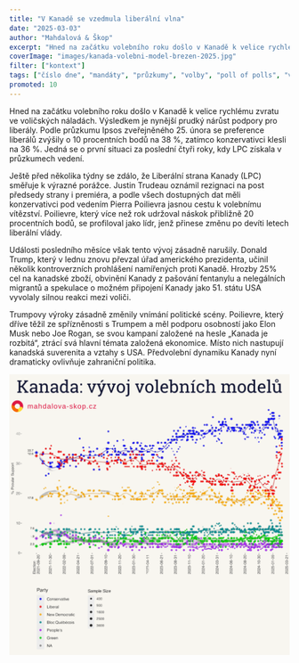 ```yaml
---
title: "V Kanadě se vzedmula liberální vlna"
date: "2025-03-03"
author: "Mahdalová & Škop"
excerpt: "Hned na začátku volebního roku došlo v Kanadě k velice rychlému zvratu ve voličských náladách."
coverImage: "images/kanada-volebni-model-brezen-2025.jpg"
filter: ["kontext"]
tags: ["číslo dne", "mandáty", "průzkumy", "volby", "poll of polls", "volební model", "Parlament", "Kanada", "liberálové", "politika"]
promoted: 10
---
```


Hned na začátku volebního roku došlo v Kanadě k velice rychlému zvratu ve voličských náladách. Výsledkem je nynější prudký nárůst podpory pro liberály. Podle průzkumu Ipsos zveřejněného 25. února se preference liberálů zvýšily o 10 procentních bodů na 38 %, zatímco konzervativci klesli na 36 %. Jedná se o první situaci za poslední čtyři roky, kdy LPC získala v průzkumech vedení.

Ještě před několika týdny se zdálo, že Liberální strana Kanady (LPC) směřuje k výrazné porážce. Justin Trudeau oznámil rezignaci na post předsedy strany i premiéra, a podle všech dostupných dat měli konzervativci pod vedením Pierra Poilievra jasnou cestu k volebnímu vítězství. Poilievre, který více než rok udržoval náskok přibližně 20 procentních bodů, se profiloval jako lídr, jenž přinese změnu po devíti letech liberální vlády.

Události posledního měsíce však tento vývoj zásadně narušily. Donald Trump, který v lednu znovu převzal úřad amerického prezidenta, učinil několik kontroverzních prohlášení namířených proti Kanadě. Hrozby 25% cel na kanadské zboží, obvinění Kanady z pašování fentanylu a nelegálních migrantů a spekulace o možném připojení Kanady jako 51. státu USA vyvolaly silnou reakci mezi voliči.

Trumpovy výroky zásadně změnily vnímání politické scény. Poilievre, který dříve těžil ze spřízněnosti s Trumpem a měl podporu osobností jako Elon Musk nebo Joe Rogan, se svou kampaní založené na hesle „Kanada je rozbitá“, ztrácí svá hlavní témata založená ekonomice. Místo nich nastupují kanadská suverenita a vztahy s USA. Předvolební dynamiku Kanady nyní dramaticky ovlivňuje zahraniční politika.

![Kanada - volební model](images/kanada-volebni-model-brezen-2025.png)
